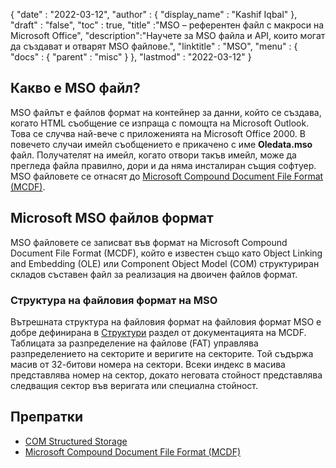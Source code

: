{
  "date" : "2022-03-12",
  "author" : {
    "display_name" : "Kashif Iqbal"
},
  "draft" : "false",
  "toc" : true,
  "title" :"MSO – референтен файл с макроси на Microsoft Office",
  "description":"Научете за MSO файла и API, които могат да създават и отварят MSO файлове.",
  "linktitle" : "MSO",
  "menu" : {
    "docs" : {
      "parent" : "misc"
}
},
  "lastmod" : "2022-03-12"
}

## Какво е MSO файл?

MSO файлът е файлов формат на контейнер за данни, който се създава, когато HTML съобщение се изпраща с помощта на Microsoft Outlook. Това се случва най-вече с приложенията на Microsoft Office 2000. В повечето случаи имейл съобщението е прикачено с име **Oledata.mso** файл. Получателят на имейл, когато отвори такъв имейл, може да прегледа файла правилно, дори и да няма инсталиран същия софтуер. MSO файловете се отнасят до [Microsoft Compound Document File Format (MCDF)](https://learn.microsoft.com/en-us/openspecs/windows_protocols/ms-cfb/53989ce4-7b05-4f8d-829b-d08d6148375b).

## Microsoft MSO файлов формат

MSO файловете се записват във формат на Microsoft Compound Document File Format (MCDF), който е известен също като Object Linking and Embedding (OLE) или Component Object Model (COM) структуриран складов съставен файл за реализация на двоичен файлов формат.

### Структура на файловия формат на MSO

Вътрешната структура на файловия формат на файловия формат MSO е добре дефинирана в [Структури](https://learn.microsoft.com/en-us/openspecs/windows_protocols/ms-cfb/28488197-8193-49d7-84d8-dfd692418ccd) раздел от документацията на MCDF. Таблицата за разпределение на файлове (FAT) управлява разпределението на секторите и веригите на секторите. Той съдържа масив от 32-битови номера на сектори. Всеки индекс в масива представлява номер на сектор, докато неговата стойност представлява следващия сектор във веригата или специална стойност.

## Препратки

* [COM Structured Storage](https://en.wikipedia.org/wiki/COM_Structured_Storage)
* [Microsoft Compound Document File Format (MCDF)](https://learn.microsoft.com/en-us/openspecs/windows_protocols/ms-cfb/53989ce4-7b05-4f8d-829b-d08d6148375b)

